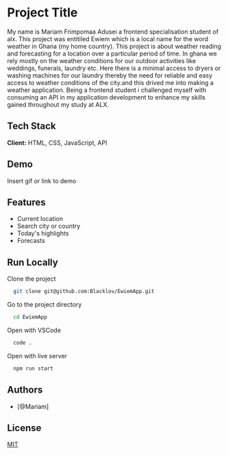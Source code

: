 # Project Title

My name is Mariam Frimpomaa Adusei a frontend specialisation student of alx.
This project was entitiled Ewiem which is a local name for the word weather in Ghana (my home country).
This project is about weather reading and forecasting for a location over a particular period of time.
In ghana we rely mostly on the weather conditions for our outdoor activities like weddings, funerals, laundry etc. Here there is a minimal access to dryers or washing machines for our laundry thereby the need for reliable and easy access to weather conditions of the city.and this drived me into making a weather application. 
Being a frontend student i challenged myself with consuming an API in my application development to enhance my skills gained throughout my study at ALX.

## Tech Stack

**Client:** HTML, CSS, JavaScript, API

## Demo

Insert gif or link to demo

## Features

- Current location
- Search city or country
- Today's highlights
- Forecasts

## Run Locally

Clone the project

```bash
  git clone git@github.com:Blacklov/EwiemApp.git
  ```

Go to the project directory

```bash
  cd EwiemApp
```

Open with VSCode

```bash
  code .
```

Open with live server

```bash
  npm run start
```

## Authors

- [@Mariam]

## License

[MIT](https://choosealicense.com/licenses/mit/)
